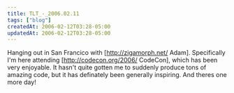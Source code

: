 ```yaml
---
title: TLT_-_2006.02.11
tags: ["blog"]
createdAt: 2006-02-12T03:28-05:00
updatedAt: 2006-02-12T03:28-05:00
---
```


Hanging out in San Francico with [http://zigamorph.net/ Adam]. Specifically I'm here attending [http://codecon.org/2006/ CodeCon], which has been very enjoyable. It hasn't quite gotten me to suddenly produce tons of amazing code, but it has definately been generally inspiring. And theres one more day!

